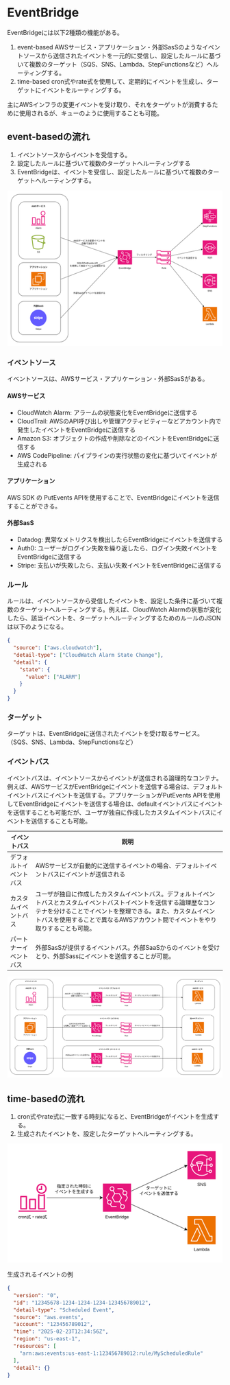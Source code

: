 # EventBridge

EventBridgeには以下2種類の機能がある。

1. event-based
  AWSサービス・アプリケーション・外部SasSのようなイベントソースから送信されたイベントを一元的に受信し、設定したルールに基づいて複数のターゲット（SQS、SNS、Lambda、StepFunctionsなど）へルーティングする。
2. time-based
  cron式やrate式を使用して、定期的にイベントを生成し、ターゲットにイベントをルーティングする。

主にAWSインフラの変更イベントを受け取り、それをターゲットが消費するために使用されるが、キューのように使用することも可能。

## event-basedの流れ

1. イベントソースからイベントを受信する。
2. 設定したルールに基づいて複数のターゲットへルーティングする
3. EventBridgeは、イベントを受信し、設定したルールに基づいて複数のターゲットへルーティングする。

![event-basedの流れ](./images/event-basedの流れ.png)


### イベントソース

イベントソースは、AWSサービス・アプリケーション・外部SasSがある。

#### AWSサービス

- CloudWatch Alarm: アラームの状態変化をEventBridgeに送信する
- CloudTrail: AWSのAPI呼び出しや管理アクティビティーなどアカウント内で発生したイベントをEventBridgeに送信する
- Amazon S3: オブジェクトの作成や削除などのイベントをEventBridgeに送信する
- AWS CodePipeline: パイプラインの実行状態の変化に基づいてイベントが生成される

#### アプリケーション

AWS SDK の PutEvents APIを使用することで、EventBridgeにイベントを送信することができる。

#### 外部SasS

- Datadog: 異常なメトリクスを検出したらEventBridgeにイベントを送信する
- Auth0: ユーザーがログイン失敗を繰り返したら、ログイン失敗イベントをEventBridgeに送信する
- Stripe: 支払いが失敗したら、支払い失敗イベントをEventBridgeに送信する

### ルール

ルールは、イベントソースから受信したイベントを、設定した条件に基づいて複数のターゲットへルーティングする。例えば、CloudWatch Alarmの状態が変化したら、該当イベントを、ターゲットへルーティングするためのルールのJSONは以下のようになる。

```JSON
{
  "source": ["aws.cloudwatch"],
  "detail-type": ["CloudWatch Alarm State Change"],
  "detail": {
    "state": {
      "value": ["ALARM"]
    }
  }
}
```

### ターゲット

ターゲットは、EventBridgeに送信されたイベントを受け取るサービス。（SQS、SNS、Lambda、StepFunctionsなど）

### イベントバス

イベントバスは、イベントソースからイベントが送信される論理的なコンテナ。例えば、AWSサービスがEventBridgeにイベントを送信する場合は、デフォルトイベントバスにイベントを送信する。アプリケーションがPutEvents APIを使用してEventBridgeにイベントを送信する場合は、defaultイベントバスにイベントを送信することも可能だが、ユーザが独自に作成したカスタムイベントバスにイベントを送信することも可能。

|イベントバス|説明|
|---|---|
|デフォルトイベントバス|AWSサービスが自動的に送信するイベントの場合、デフォルトイベントバスにイベントが送信される|
|カスタムイベントバス|ユーザが独自に作成したカスタムイベントバス。デフォルトイベントバスとカスタムイベントバストイベントを送信する論理歴なコンテナを分けることでイベントを整理できる。また、カスタムイベントバスを使用することで異なるAWSアカウント間でイベントをやり取りすることも可能。|
|パートナーイベントバス|外部SasSが提供するイベントバス。外部SaaSからのイベントを受けとり、外部Sassにイベントを送信することが可能。|

![イベントバス](./images/イベントバス.png)

## time-basedの流れ

1. cron式やrate式に一致する時刻になると、EventBridgeがイベントを生成する。
2. 生成されたイベントを、設定したターゲットへルーティングする。

![time-basedの流れ](./images/time-basedの流れ.png)

生成されるイベントの例

```JSON
{
  "version": "0",
  "id": "12345678-1234-1234-1234-123456789012",
  "detail-type": "Scheduled Event",
  "source": "aws.events",
  "account": "123456789012",
  "time": "2025-02-23T12:34:56Z",
  "region": "us-east-1",
  "resources": [
    "arn:aws:events:us-east-1:123456789012:rule/MyScheduledRule"
  ],
  "detail": {}
}
```